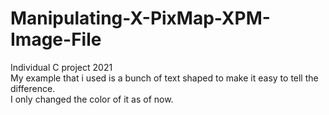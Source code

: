 # Manipulating-X-PixMap-XPM-Image-File
Individual C project 2021<br /> 
My example that i used is a bunch of text shaped to make it easy to tell the difference.<br/>
I only changed the color of it as of now.

